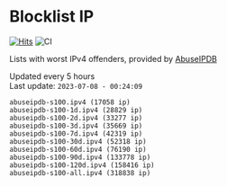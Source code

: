 # Blocklist IP

[![Hits](https://hits.seeyoufarm.com/api/count/incr/badge.svg?url=https%3A%2F%2Fgithub.com%2Fborestad%2Fblocklist-ip%2F&count_bg=%2379C83D&title_bg=%23555555&icon=&icon_color=%23E7E7E7&title=hits&edge_flat=false)](https://hits.seeyoufarm.com)  ![CI](https://img.shields.io/github/workflow/status/borestad/blocklist-ip/CI?style=flat-square)

Lists with worst IPv4 offenders, provided by [AbuseIPDB](https://www.abuseipdb.com/)

<!-- FOOTER-PLACEHOLDER -->
Updated every 5 hours<br>
Last update: `2023-07-08 - 00:24:09`
```
abuseipdb-s100.ipv4 (17058 ip)
abuseipdb-s100-1d.ipv4 (28829 ip)
abuseipdb-s100-2d.ipv4 (33277 ip)
abuseipdb-s100-3d.ipv4 (35669 ip)
abuseipdb-s100-7d.ipv4 (42319 ip)
abuseipdb-s100-30d.ipv4 (52318 ip)
abuseipdb-s100-60d.ipv4 (76190 ip)
abuseipdb-s100-90d.ipv4 (133778 ip)
abuseipdb-s100-120d.ipv4 (158416 ip)
abuseipdb-s100-all.ipv4 (318838 ip)
```
